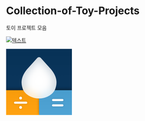 # Collection-of-Toy-Projects
토이 프로젝트 모음


[![텍스트](http://cfile24.uf.tistory.com/image/2444873B57E257821FA2AE)](https://apps.apple.com/app/id1574452904)


[![텍스트](./images/icon_60pt@3x.png)](https://apps.apple.com/app/id1574452904)
